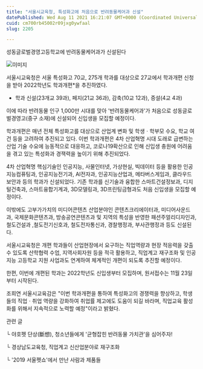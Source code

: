 ```yaml
---
title: "서울시교육청, 특성화고에 처음으로 반려동물케어과 신설"
datePublished: Wed Aug 11 2021 16:21:07 GMT+0000 (Coordinated Universal Time)
cuid: cm700rb45002r09jxg0ywfaal
slug: 2205

---
```



성동글로벌경영고등학교에 반려동물케어과가 신설된다

![이미지](https://cdn.hashnode.com/res/hashnode/image/upload/v1739250358959/63b364d2-9bd7-4564-84cb-cd75010bdd3e.jpeg)

서울시교육청은 서울 특성화고 70교, 275개 학과를 대상으로 27교에서 학과개편 신청을 받아 2022학년도 학과개편*을 추진하였다.

* 학과 신설(23개교 39과), 페지(21교 36과), 감축(10교 12과), 증설(4교 4과)

이에 따라 반려동물 인구 1,000만 시대를 맞아 '반려동물케어과'가 처음으로 성동글로벌경영고(중구 소재)에 신설되어 신입생을 모집할 예정이다.

학과개편은 매년 전체 특성화고를 대상으로 산업계 변화 및 학생ㆍ학부모 수요, 학교 여건 등을 고려하여 추진되고 있다. 이번 학과개편은 4차 산업혁명 시대 도래로 급변하는 산업 기술 수요에 능동적으로 대응하고, 코로나19확산으로 인해 신입생 충원에 어려움을 겪고 있는 특성화과 경잭력을 높이기 위해 추진되었다.

4차 산업혁명 핵심기술인 인공지능, 사물인터넷, 가상현실, 빅데이터 등을 활용한 인공지능컴퓨팅과, 인공지능전기과, AI전자과, 인공지능산업과, 메타버스게임과, 클라우드보안과 등의 학과가 신설되었다. 기존 학과를 신기술과 융합한 스마트건설정보과, 디지털건축과, 스마트융합기계과, 3D모델링과, 3D프린팅금형과도 처음 신입생을 모집할 예정이다.

이밖에도 고부가가치의 미디어콘텐츠 산업분야인 콘텐츠크리에이터과, 미디어사운드과, 국제문화콘텐츠과, 방송공연콘텐츠과 및 지역의 특성을 반영한 패션주얼리디자인과, 철도건설과 ,철도전기신호과, 철도전자통신과, 경찰행정과, 부사관행정과 등도 신설된다.

서울시교육청은 개편 학과들이 산업현장에서 요구하는 직업역량과 현장 적응력을 갖출 수 있도록 산학협력 수업, 지역사회자원 등을 적극 활용하고, 직업계고 재구조화 및 인공지능 고등학교 지원 사업과도 연계하여 체계적인 개편이 되도록 추진할 예정이다.

한편, 이번에 개편된 학과는 2022학년도 신입생부터 모집하며, 원서접수는 11월 23일부터 시작된다.

조희연 서울시교육감은 "이번 학과개편을 통하여 특성화고의 경쟁력을 향상하고, 학생들의 직업ㆍ취업 역량을 강화하여 취업률 제고에도 도움이 되길 바라며, 직업교육 활성화를 위해서 지속적으로 노력할 예정"이라고 밝혔다.

관련 글

└ 야호펫 단상(斷想), 청소년들에게 '균형잡힌 반려동물 가치관'을 심어주자!

└ 경상남도교육청, 직업계고 신산업분야로 재구조화

└ '2019 서울펫쇼'에서 만난 사람과 제품들
